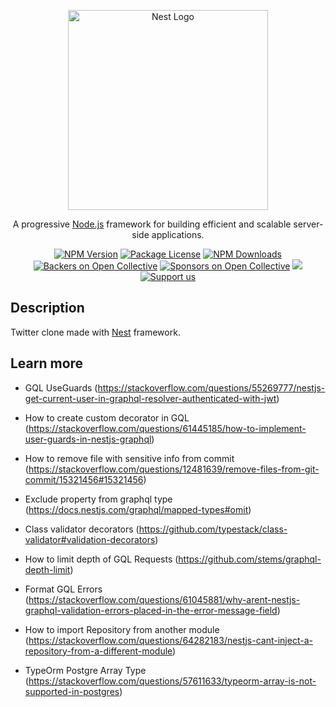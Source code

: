 <p align="center">
  <a href="http://nestjs.com/" target="blank"><img src="https://nestjs.com/img/logo_text.svg" width="320" alt="Nest Logo" /></a>
</p>

<p align="center">A progressive <a href="http://nodejs.org" target="_blank">Node.js</a> framework for building efficient and scalable server-side applications.</p>
    <p align="center">
<a href="https://www.npmjs.com/~nestjscore" target="_blank"><img src="https://img.shields.io/npm/v/@nestjs/core.svg" alt="NPM Version" /></a>
<a href="https://www.npmjs.com/~nestjscore" target="_blank"><img src="https://img.shields.io/npm/l/@nestjs/core.svg" alt="Package License" /></a>
<a href="https://www.npmjs.com/~nestjscore" target="_blank"><img src="https://img.shields.io/npm/dm/@nestjs/common.svg" alt="NPM Downloads" /></a>
<a href="https://opencollective.com/nest#backer" target="_blank"><img src="https://opencollective.com/nest/backers/badge.svg" alt="Backers on Open Collective" /></a>
<a href="https://opencollective.com/nest#sponsor" target="_blank"><img src="https://opencollective.com/nest/sponsors/badge.svg" alt="Sponsors on Open Collective" /></a>
  <a href="https://paypal.me/kamilmysliwiec" target="_blank"><img src="https://img.shields.io/badge/Donate-PayPal-ff3f59.svg"/></a>
    <a href="https://opencollective.com/nest#sponsor"  target="_blank"><img src="https://img.shields.io/badge/Support%20us-Open%20Collective-41B883.svg" alt="Support us"></a>
</p>

## Description

Twitter clone made with [Nest](https://github.com/nestjs/nest) framework.

## Learn more

- GQL UseGuards (https://stackoverflow.com/questions/55269777/nestjs-get-current-user-in-graphql-resolver-authenticated-with-jwt)

- How to create custom decorator in GQL (https://stackoverflow.com/questions/61445185/how-to-implement-user-guards-in-nestjs-graphql)

- How to remove file with sensitive info from commit (https://stackoverflow.com/questions/12481639/remove-files-from-git-commit/15321456#15321456)

- Exclude property from graphql type (https://docs.nestjs.com/graphql/mapped-types#omit)

- Class validator decorators (https://github.com/typestack/class-validator#validation-decorators)

- How to limit depth of GQL Requests (https://github.com/stems/graphql-depth-limit)

- Format GQL Errors (https://stackoverflow.com/questions/61045881/why-arent-nestjs-graphql-validation-errors-placed-in-the-error-message-field)

- How to import Repository from another module (https://stackoverflow.com/questions/64282183/nestjs-cant-inject-a-repository-from-a-different-module)

- TypeOrm Postgre Array Type (https://stackoverflow.com/questions/57611633/typeorm-array-is-not-supported-in-postgres)
